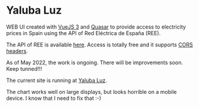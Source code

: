 # Yaluba Luz

WEB UI created with [VueJS 3](https://vuejs.org/) and [Quasar](https://quasar.dev/) 
to provide access to electricity prices in Spain using the API of Red Eléctrica
de España (REE).

The API of REE is available [here](https://www.ree.es/es/apidatos). Access is totally
free and it supports [CORS headers](https://developer.mozilla.org/en-US/docs/Web/HTTP/CORS).

As of May 2022, the work is ongoing. There will be improvements soon. Keep tunned!!!

The current site is running at [Yaluba Luz](http://luz.yaluba.com).

The chart works well on large displays, but looks horrible on a mobile device. 
I know that I need to fix that :-)
